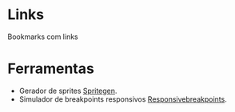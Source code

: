 # Links
Bookmarks com links

# Ferramentas

- Gerador de sprites [Spritegen](http://spritegen.website-performance.org/).
- Simulador de breakpoints responsivos [Responsivebreakpoints](http://www.responsivebreakpoints.com/).

